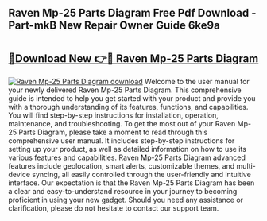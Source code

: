 ## Raven Mp-25 Parts Diagram Free Pdf Download - Part-mkB New Repair Owner Guide 6ke9a

# <h2><a href="http://dflmqtv.blite.top/?on=Raven+Mp-25+Parts+Diagram">🔗Download New 👉🔴 Raven Mp-25 Parts Diagram</a></h2>

[![Raven Mp-25 Parts Diagram download](https://i.imgur.com/lujVjoI.png)](http://dflmqtv.blite.top/?on=Raven+Mp-25+Parts+Diagram)
Welcome to the user manual for your newly delivered Raven Mp-25 Parts Diagram. This comprehensive guide is intended to help you get started with your product and provide you with a thorough understanding of its features, functions, and capabilities. You will find step-by-step instructions for installation, operation, maintenance, and troubleshooting. To get the most out of your Raven Mp-25 Parts Diagram, please take a moment to read through this comprehensive user manual. It includes step-by-step instructions for setting up your product, as well as detailed information on how to use its various features and capabilities. Raven Mp-25 Parts Diagram advanced features include geolocation, smart alerts, customizable themes, and multi-device syncing, all easily controlled through the user-friendly and intuitive interface. Our expectation is that the Raven Mp-25 Parts Diagram has been a clear and easy-to-understand resource in your journey to becoming proficient in using your new gadget. Should you need any assistance or clarification, please do not hesitate to contact our support team.

